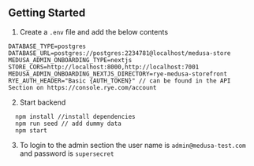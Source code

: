 
## Getting Started

1. Create a `.env` file and add the below contents
```
DATABASE_TYPE=postgres
DATABASE_URL=postgres://postgres:2234781@localhost/medusa-store
MEDUSA_ADMIN_ONBOARDING_TYPE=nextjs
STORE_CORS=http://localhost:8000,http://localhost:7001
MEDUSA_ADMIN_ONBOARDING_NEXTJS_DIRECTORY=rye-medusa-storefront
RYE_AUTH_HEADER="Basic {AUTH_TOKEN}" // can be found in the API Section on https://console.rye.com/account
```

2. Start backend
```
  npm install //install dependencies
  npm run seed // add dummy data
  npm start
```
3. To login to the admin section the user name is `admin@medusa-test.com` and password is `supersecret`

